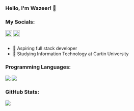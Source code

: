 ### Hello, I'm Wazeer! 👋



### My Socials: <a href="https://twitter.com/waseryer">
  <img align="left" alt="Wazeer's Twitter" width="21px" src="https://raw.githubusercontent.com/anuraghazra/anuraghazra/master/assets/twitter.svg" />
</a>
<a href="“https://discordapp.com/users/Dubz#9583/">
  <img align="left" alt="Wazeer's Discord" width="21px" src="https://raw.githubusercontent.com/anuraghazra/anuraghazra/master/assets/discord-round.svg" />
</a>

<br />
<br />


- 🔭 Aspiring full stack developer 
- 🌱 Studying Information Technology at Curtin University

### Programming Languages:
![](https://img.shields.io/badge/Code-Python-informational?style=flat&logo=code&logoColor=white&color=2bbc8a)
![](https://img.shields.io/badge/Code-Java-informational?style=flat&logo=code&logoColor=white&color=2bbc8a)



### GitHub Stats:



![](https://komarev.com/ghpvc/?username=c9Dubz-1908&label=visitors&color=ff69b4)
